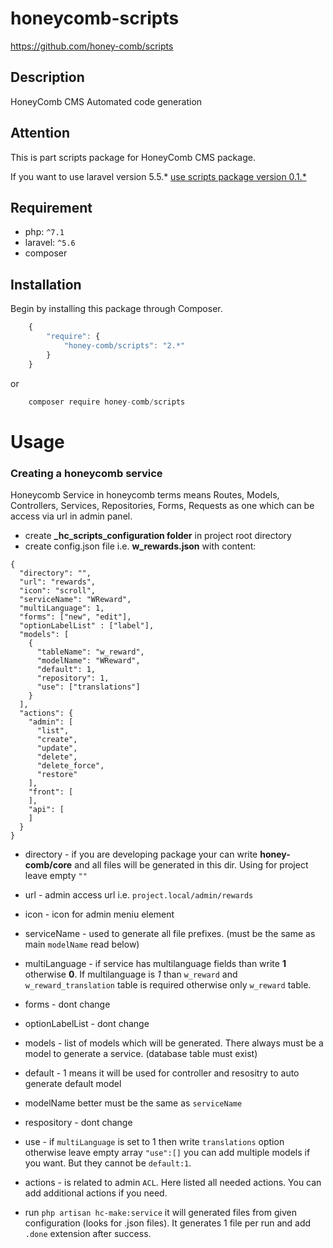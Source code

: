 # honeycomb-scripts  
https://github.com/honey-comb/scripts

## Description

HoneyComb CMS Automated code generation

## Attention

This is part scripts package for HoneyComb CMS package.

If you want to use laravel version 5.5.* [use scripts package version 0.1.*](https://github.com/honey-comb/resources/tree/5.5 "Resources package version 0.1.*")

## Requirement

 - php: `^7.1`
 - laravel: `^5.6`
 - composer
 
 ## Installation

Begin by installing this package through Composer.


```js
	{
	    "require": {
	        "honey-comb/scripts": "2.*"
	    }
	}
```
or
```js
    composer require honey-comb/scripts
```

# Usage

### Creating a honeycomb service

Honeycomb Service in honeycomb terms means Routes, Models, Controllers, Services, Repositories, Forms, Requests as one which can be access via url in admin panel.

- create **_hc_scripts_configuration folder** in project root directory
- create config.json file i.e. **w_rewards.json** with content:
```
{
  "directory": "",
  "url": "rewards",
  "icon": "scroll",
  "serviceName": "WReward",
  "multiLanguage": 1,
  "forms": ["new", "edit"],
  "optionLabelList" : ["label"],
  "models": [
    {
      "tableName": "w_reward",
      "modelName": "WReward",
      "default": 1,
      "repository": 1,
      "use": ["translations"]
    }
  ],
  "actions": {
    "admin": [
      "list",
      "create",
      "update",
      "delete",
      "delete_force",
      "restore"
    ],
    "front": [
    ],
    "api": [
    ]
  }
}
```
- directory - if you are developing package your can write **honey-comb/core** and all files will be generated in this dir. Using for project leave empty `""`
- url - admin access url i.e. `project.local/admin/rewards`
- icon - icon for admin meniu element
- serviceName - used to generate all file prefixes. (must be the same as main `modelName` read below)
- multiLanguage - if service has multilanguage fields than write **1** otherwise **0**. If multilanguage is *1* than `w_reward` and `w_reward_translation` table is required  otherwise  only `w_reward` table.
- forms - dont change
- optionLabelList - dont change
- models - list of models which will be generated. There always must be a model to generate a service. (database table must exist)
 - default - 1 means it will be used for controller and resositry to auto generate default model
 - modelName better must be the same as `serviceName`
 - respository - dont change
 - use - if `multiLanguage` is set to 1 then write `translations` option otherwise leave empty array `"use":[]`
 you can add multiple models if you want. But they cannot be `default:1`.

- actions - is related to admin `ACL`. Here listed all needed actions. You can add additional actions if you need.  

- run `php artisan hc-make:service` it will generated files from given configuration (looks for .json files). It generates 1 file per run and add `.done` extension after success.

 
